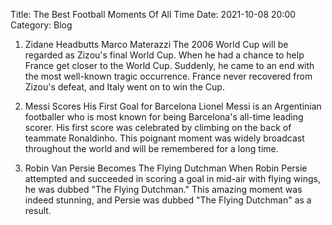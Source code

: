 Title: The Best Football Moments Of All Time
Date: 2021-10-08 20:00
Category: Blog

1. Zidane Headbutts Marco Materazzi 
    The 2006 World Cup will be regarded as Zizou's final World Cup. When he had a chance to help France get closer to the World Cup.
    Suddenly, he came to an end with the most well-known tragic occurrence. France never recovered from Zizou's defeat, and Italy went on to win the Cup.

2. Messi Scores His First Goal for Barcelona 
    Lionel Messi is an Argentinian footballer who is most known for being Barcelona's all-time leading scorer. His first score was celebrated by climbing on 
    the back of teammate Ronaldinho. This poignant moment was widely broadcast throughout the world and will be remembered for a long time.

3. Robin Van Persie Becomes The Flying Dutchman
    When Robin Persie attempted and succeeded in scoring a goal in mid-air with flying wings, he was dubbed "The Flying Dutchman." 
    This amazing moment was indeed stunning, and Persie was dubbed "The Flying Dutchman" as a result.